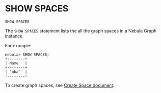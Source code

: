 # SHOW SPACES

```ngql
SHOW SPACES
```

The `SHOW SPACES` statement lists the all the graph spaces in a Nebula Graph instance.

For example:

```ngql
nebula> SHOW SPACES;
+--------+
| Name   |
+--------+
| "nba"  |
+--------+
```

To create graph spaces, see [Create Space document](1.create-space.md).
